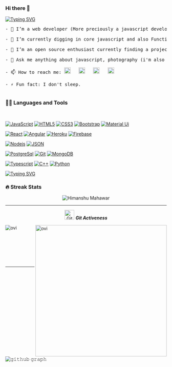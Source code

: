 ### Hi there 👋

[![Typing SVG](https://readme-typing-svg.herokuapp.com?font=Shadows+Into+Light&color=449200&size=40&center=true&vCenter=true&width=700&height=150&lines=hey%2C+Himanshu+here;I'm+a+core+javascript+developer;a+photographer;An+Electronics+Engineer)](https://git.io/typing-svg)

<pre style="background-image: url("https://media-exp1.licdn.com/dms/image/C4E03AQFNbpWj4EaoEg/profile-displayphoto-shrink_100_100/0/1622614226851?e=1636588800&v=beta&t=6988V2T_1R7MmiyziI6WKfIrHcBrjnM3S99MslxXyg0"); background-color: "transparent";">
- 🔭 I’m a web developer (More preciously a javascript developer)

- 🌱 I’m currently digging in core javascript and also Functional Programming.

- 👯 I’m an open source enthusiast currently finding a project to contribute to.

- 💬 Ask me anything about javascript, photography (i'm also a photographer tough)

- 📫 How to reach me: <a href="https://www.facebook.com/himanshu27.stu" target="_blank"><img src="https://static.xx.fbcdn.net/rsrc.php/yb/r/hLRJ1GG_y0J.ico" height="20px" width="20px" alt="Facebook"/></a>   <a href="https://twitter.com/imhimanshu27" target="_blank"><img height="20px" width="20px" src="https://abs.twimg.com/favicons/twitter.ico" alt="Twitter"/></a>   <a href="https://www.linkedin.com/in/im-himanshu27" target="_blank"><img height="20px" width="20px" src="https://static-exp1.licdn.com/sc/h/eahiplrwoq61f4uan012ia17i" alt="LinkedIn"/></a>   <a href="https://www.instagram.com/himanshu.tasveer" target="_blank"><img height="20px" width="20px" src="https://www.instagram.com/static/images/ico/favicon.ico/36b3ee2d91ed.ico" alt="Instagram"/></a>

- ⚡ Fun fact: I don't sleep.

</pre>

### 👨‍💻 Languages and Tools

<br />

[![JavaScript](https://img.shields.io/badge/-JavaScript-black?style=flat&logo=javascript&link=https://github.com/BRdhanani)](https://github.com/BRdhanani) 
[![HTML5](https://img.shields.io/badge/-HTML5-E34F26?style=flat&logo=html5&logoColor=white&link=https://github.com/BRdhanani)](https://github.com/BRdhanani) 
[![CSS3](https://img.shields.io/badge/-CSS3-1572B6?style=flat&logo=css3&link=https://github.com/BRdhanani)](https://github.com/BRdhanani) 
[![Bootstrap](https://img.shields.io/badge/-Bootstrap-563D7C?style=flat&logo=bootstrap&link=https://github.com/BRdhanani)](https://github.com/BRdhanani) 
[![Material Ui](https://img.shields.io/badge/-Material+Ui-1976d2?style=flat&logo=material+ui&link=https://github.com/BRdhanani)](https://github.com/BRdhanani) 

[![React](https://img.shields.io/badge/-React-black?style=flat&logo=react&link=https://github.com/BRdhanani)](https://github.com/BRdhanani) 
[![Angular](https://img.shields.io/badge/-Angular-red?style=flat&logo=angular&link=https://github.com/BRdhanani)](https://github.com/BRdhanani) 
[![Heroku](https://img.shields.io/badge/-Heroku-gray?style=flat&logo=heroku&link=https://github.com/BRdhanani)](https://github.com/BRdhanani) 
[![Firebase](https://img.shields.io/badge/-Firebase-ffffff?style=flat&logo=firebase&link=https://github.com/BRdhanani)](https://github.com/BRdhanani) 

[![Nodejs](https://img.shields.io/badge/-Nodejs-333333?style=flat&logo=Node.js&link=https://github.com/BRdhanani)](https://github.com/BRdhanani) 
[![JSON](https://img.shields.io/badge/-json-02569B?style=flat&logo=json&link=https://github.com/BRdhanani)](https://github.com/BRdhanani)

[![PostgreSql](https://img.shields.io/badge/-PostgreSql-white?style=flat&logo=postgresql&link=https://github.com/BRdhanani)](https://github.com/BRdhanani)
[![Git](https://img.shields.io/badge/-Git-black?style=flat&logo=git&link=https://github.com/BRdhanani)](https://github.com/BRdhanani) 
[![MongoDB](https://img.shields.io/badge/-MongoDB-FCA121?style=flat&logo=mongodb&link=https://github.com/BRdhanani)](https://gitlab.com/BRdhanani) 

[![Typescript](https://img.shields.io/badge/-TypeScript-545454?style=flat&logo=typescript&link=https://github.com/BRdhanani)](https://github.com/BRdhanani)
[![C++](https://img.shields.io/badge/-C++-333333?style=flat&logo=cplusplus&link=https://github.com/BRdhanani)](https://github.com/BRdhanani)
[![Python](https://img.shields.io/badge/-Python-white?style=flat&logo=python&link=https://github.com/BRdhanani)](https://github.com/BRdhanani)


[![Typing SVG](https://readme-typing-svg.herokuapp.com?font=Shadows+Into+Light&color=CA0000&size=40&center=true&vCenter=true&width=700&height=150&lines=Stats+aren't+too+good+but+they+will+be)](https://git.io/typing-svg)


### 🔥 Streak Stats
<p align="center"><img src="https://github-readme-stats.vercel.app/api?username=himanshu27tasveer&theme=gruvbox" alt="Himanshu Mahawar"  /></p>

<hr>
<p align="center">
 <img src="https://media.giphy.com/media/W5eoZHPpUx9sapR0eu/giphy.gif" width="30px" alt="Git"/>&nbsp;<i><b>Git Activeness</b></i></p>
 
<p><img align="left" src="https://github-readme-stats.vercel.app/api/top-langs?username=himanshu27tasveer&show_icons=true&locale=en&layout=compact&theme=gruvbox" alt="ovi" /></p>
<p>&nbsp;<img align="right" src="https://github-readme-stats.vercel.app/api?username=himanshu27tasveer&show_icons=true&locale=en&theme=gruvbox" alt="ovi" width="410" /></p>
<br><br><br><br><br>

<hr>



![𝚐𝚒𝚝𝚑𝚞𝚋 𝚐𝚛𝚊𝚙𝚑](https://activity-graph.herokuapp.com/graph?username=himanshu27tasveer&theme=gruvbox&hide_border=true&area=true)

